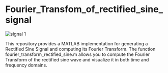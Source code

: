 # Fourier_Transfom_of_rectified_sine_signal

![signal 1](https://github.com/user-attachments/assets/ca4215ad-066b-41f9-9999-81ba1b90a40e)


This repository provides a MATLAB implementation for generating a Rectified Sine Signal and computing its Fourier Transform.
The function fourier_transform_rectified_sine.m allows you to compute the Fourier Transform of the rectified sine wave and visualize it in both time and frequency domains.
